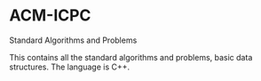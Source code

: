 ACM-ICPC
========

Standard Algorithms and Problems

This contains all the standard algorithms and problems, basic data structures. The language is C++.
